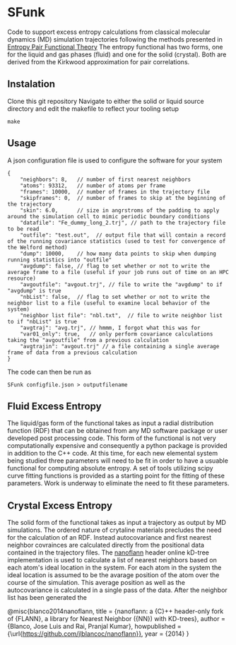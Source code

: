 # SFunk
Code to support excess entropy calculations from classical molecular dynamics (MD) simulation trajectories following the methods presented in [Entropy Pair Functional Theory](https://doi.org/10.3390/e23020234)
The entropy functional has two forms, one for the liquid and gas phases (fluid) and one for the solid (crystal). Both are derived from the Kirkwood approximation for pair correlations. 


## Instalation
Clone this git repository
Navigate to either the solid or liquid source directory and edit the makefile to reflect your tooling setup
```
make
```

## Usage
A json configuration file is used to configure the software for your system
```
{
	"neighbors": 8,   // number of first nearest neighbors 
	"atoms": 93312,   // number of atoms per frame
	"frames": 10000,  // number of frames in the trajectory file 
	"skipframes": 0,  // number of frames to skip at the beginning of the trajectory
	"skin": 6.0,      // size in angrstroms of the padding to apply around the simulation cell to mimic periodic boundary conditions 
	"datafile": "Fe_dummy_long_2.trj", // path to the trajectory file to be read
	"outfile": "test.out",  // output file that will contain a record of the running covariance statistics (used to test for convergence of the Welford method)
	"dump": 10000,    // how many data points to skip when dumping running statistics into "outfile"
	"avgdump": false, // flag to set whether or not to write the average frame to a file (useful if your job runs out of time on an HPC resource)
	"avgoutfile": "avgout.trj", // file to write the "avgdump" to if "avgdump" is true
	"nbList": false,  // flag to set whether or not to write the neighbor list to a file (useful to examine local behavior of the system)
	"neighbor list file": "nbl.txt",  // file to write neighbor list to if "nbList" is true
	"avgtraj": "avg.trj", // hmmm, I forgot what this was for
	"var01_only": true,   // only perform covariance calculations taking the "avgoutfile" from a previous calculation 
	"avgtrajin": "avgout.trj" // a file containing a single average frame of data from a previous calculation
}
```
The code can then be run as
```
SFunk configfile.json > outputfilename
```





## Fluid Excess Entropy
The liquid/gas form of the functional takes as input a radial distribution function (RDF) that can be obtained from any MD software package or user developed post processing code. This form of the functional is not very computationally expensive and consequently a python package is provided in addition to the C++ code. At this time, for each new elemental system being studied three parameters will need to be fit in order to have a usuable functional for computing absolute entropy. A set of tools utilizing scipy curve fitting functions is provided as a starting point for the fitting of these parameters. Work is underway to eliminate the need to fit these parameters.


## Crystal Excess Entropy
The solid form of the functional takes as input a trajectory as output by MD simulations. The ordered nature of crytaline materials precludes the need for the calculation of an RDF. Instead autocovariance and first nearest neighbor covrainces are calculated directly from the positional data contained in the trajectory files. The [nanoflann](https://github.com/jlblancoc/nanoflann) header online kD-tree implementation is used to calculate a list of nearest neighbors based on each atom's ideal location in the system. For each atom in the system the ideal location is assumed to be the avarage position of the atom over the course of the simulation. This average position as well as the autocovariance is calculated in a single pass of the data. After the neighbor list has been generated the





@misc{blanco2014nanoflann,
  title        = {nanoflann: a {C}++ header-only fork of {FLANN}, a library for Nearest Neighbor ({NN}) with KD-trees},
  author       = {Blanco, Jose Luis and Rai, Pranjal Kumar},
  howpublished = {\url{https://github.com/jlblancoc/nanoflann}},
  year         = {2014}
}
